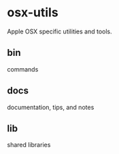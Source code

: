 # osx-utils
Apple OSX specific utilities and tools.


## bin

commands

## docs

documentation, tips, and notes

## lib

shared libraries
